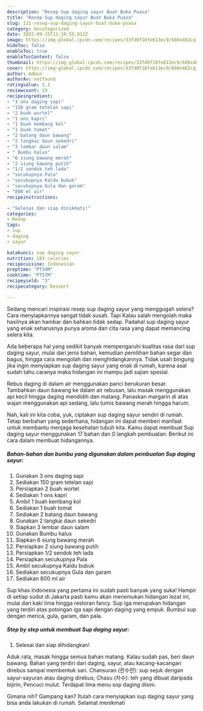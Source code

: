 ```yaml
---
description: "Resep Sup daging sayur Buat Buka Puasa"
title: "Resep Sup daging sayur Buat Buka Puasa"
slug: 111-resep-sup-daging-sayur-buat-buka-puasa
category: Uncategorized
date: 2022-09-15T11:10:55.912Z
image: https://img-global.cpcdn.com/recipes/33fd0f18fe613ec9/680x482cq70/sup-daging-sayur-foto-resep-utama.jpg
hideToc: false
enableToc: true
enableTocContent: false
thumbnail: https://img-global.cpcdn.com/recipes/33fd0f18fe613ec9/680x482cq70/sup-daging-sayur-foto-resep-utama.jpg
cover: https://img-global.cpcdn.com/recipes/33fd0f18fe613ec9/680x482cq70/sup-daging-sayur-foto-resep-utama.jpg
author: Admin
authorAv: notfound
ratingvalue: 3.1
reviewcount: 19
recipeingredient:
- "3 ons daging sapi"
- "150 gram tetelan sapi"
- "2 buah wortel"
- "1 ons kapri"
- "1 buah kembang kol"
- "1 buah tomat"
- "2 batang daun bawang"
- "2 tangkai daun sekedri"
- "3 lembar daun salam"
- " Bumbu halus"
- "6 siung bawang merah"
- "2 siung bawang putih"
- "1/2 sendok teh lada"
- "secukupnya Pala"
- "secukupnya Kaldu bubuk"
- "secukupnya Gula dan garam"
- "800 ml air"
recipeinstructions:

- "Selesai dan siap dinikmati!"
categories:
- Resep
tags:
- sup
- daging
- sayur

katakunci: sup daging sayur 
nutrition: 183 calories
recipecuisine: Indonesian
preptime: "PT34M"
cooktime: "PT57M"
recipeyield: "3"
recipecategory: Dessert

---
```



Sedang mencari inspirasi resep sup daging sayur yang menggugah selera? Cara menyiapkannya sangat tidak susah. Tapi Kalau salah mengolah maka hasilnya akan hambar dan bahkan tidak sedap. Padahal sup daging sayur yang enak seharusnya punya aroma dan cita rasa yang dapat memancing selera kita.


Ada beberapa hal yang sedikit banyak mempengaruhi kualitas rasa dari sup daging sayur, mulai dari jenis bahan, kemudian pemilihan bahan segar dan bagus, hingga cara mengolah dan menghidangkannya. Tidak usah bingung jika ingin menyiapkan sup daging sayur yang enak di rumah, karena asal sudah tahu caranya maka hidangan ini mampu jadi sajian spesial.

Rebus daging di dalam air menggunakan panci berukuran besar. Tambahkan daun bawang ke dalam air rebusan, lalu masak menggunakan api kecil hingga daging mendidih dan matang. Panaskan margarin di atas wajan menggunakan api sedang, lalu tumis bawang merah hingga harum.


Nah, kali ini kita coba, yuk, ciptakan sup daging sayur sendiri di rumah. Tetap berbahan yang sederhana, hidangan ini dapat memberi manfaat untuk membantu menjaga kesehatan tubuh kita. Kamu dapat membuat Sup daging sayur menggunakan 17 bahan dan 0 langkah pembuatan. Berikut ini cara dalam membuat hidangannya.

<!--inarticleads1-->

##### Bahan-bahan dan bumbu yang digunakan dalam pembuatan Sup daging sayur:

1. Gunakan 3 ons daging sapi
1. Sediakan 150 gram tetelan sapi
1. Persiapkan 2 buah wortel
1. Sediakan 1 ons kapri
1. Ambil 1 buah kembang kol
1. Sediakan 1 buah tomat
1. Sediakan 2 batang daun bawang
1. Gunakan 2 tangkai daun sekedri
1. Siapkan 3 lembar daun salam
1. Gunakan  Bumbu halus
1. Siapkan 6 siung bawang merah
1. Persiapkan 2 siung bawang putih
1. Persiapkan 1/2 sendok teh lada
1. Persiapkan secukupnya Pala
1. Ambil secukupnya Kaldu bubuk
1. Sediakan secukupnya Gula dan garam
1. Sediakan 800 ml air


Sup khas Indonesia yang pertama ini sudah pasti banyak yang suka! Hampir di setiap sudut di Jakarta pasti kamu akan menemukan hidangan lezat ini, mulai dari kaki lima hingga restoran fancy. Sup iga merupakan hidangan yang terdiri atas potongan iga sapi dengan daging yang empuk. Bumbui sup dengan merica, gula, garam, dan pala. 

<!--inarticleads2-->

##### Step by step untuk membuat Sup daging sayur:


1. Selesai dan siap dihidangkan!

Aduk rata, masak hingga semua bahan matang. Kalau sudah pas, beri daun bawang. Bahan yang terdiri dari daging, sayur, atau kacang-kacangan direbus sampai membentuk sari. Chansuran (찬수란): sup sejuk dengan sayur-sayuran atau daging direbus; Chasu (차수): teh yang dibuat daripada bijirin; Pencuci mulut. Terdapat lima menu sop daging disini. 

Gimana nih? Gampang kan? Itulah cara menyiapkan sup daging sayur yang bisa anda lakukan di rumah. Selamat menikmati
